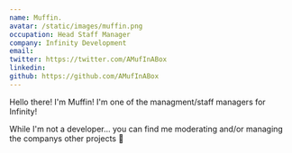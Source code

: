 ```yaml
---
name: Muffin.
avatar: /static/images/muffin.png
occupation: Head Staff Manager
company: Infinity Development
email: 
twitter: https://twitter.com/AMufInABox
linkedin: 
github: https://github.com/AMufInABox
---
```


Hello there! I'm Muffin! I'm one of the managment/staff managers for Infinity!

While I'm not a developer... you can find me moderating and/or managing the companys other projects 👀 
